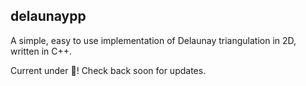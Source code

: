 ## delaunaypp

A simple, easy to use implementation of Delaunay triangulation in 2D, written in C++. 

Current under :construction:! Check back soon for updates. 